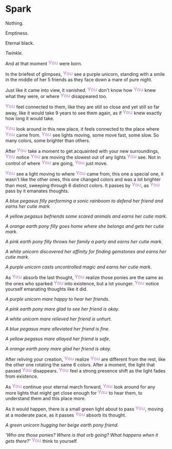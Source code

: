 # Spark

Nothing.

Emptiness.

Eternal black.

*Twinkle.*

And at that moment ![you](you-1.gif) were born.

In the briefest of glimpses, ![you](you-1.gif) see a purple unicorn, standing with a smile in the middle of her 5 friends as they face down a mare of pure night.

Just like it came into view, it vanished. ![you](you-1.gif) don't know how ![you](you-1.gif) knew what they were, or where ![you](you-1.gif) disappeared too. 

![you](you-1.gif) feel connected to them, like they are still so close and yet still so far away, like it would take 9 years to see them again, as if ![you](you-1.gif) knew exactly how long it would take.

![you](you-1.gif) look around in this new place, it feels connected to the place where ![you](you-1.gif) came from. ![you](you-1.gif) see lights moving, some move fast, some slow. So many colors, some brighter than others.

After ![you](you-1.gif) take a moment to get acquainted with your new surroundings, ![you](you-1.gif) notice ![you](you-1.gif) are moving the slowest out of any lights ![you](you-1.gif) see. Not in control of where ![you](you-1.gif) are going, ![you](you-1.gif) just move.

![you](you-1.gif) see a light moving to where ![you](you-1.gif) came from, this one a special one, it wasn't like the other ones, this one changed colors and was a lot brighter than most, sweeping through 6 distinct colors. It passes by ![you](you-1.gif), as ![you](you-1.gif) pass by it emanates thoughts.

*A blue pegasus filly performing a sonic rainboom to defend her friend and earns her cutie mark.*

*A yellow pegasus befriends some scared animals and earns her cutie mark.*

*A orange earth pony filly goes home where she belongs and gets her cutie mark.*

*A pink earth pony filly throws her family a party and earns her cutie mark.*

*A white unicorn discovered her affinity for finding gemstones and earns her cutie mark.*

*A purple unicorn casts uncontrolled magic and earns her cutie mark.*

As ![you](you-1.gif) absorb the last thought, ![you](you-1.gif) realize those ponies are the same as the ones who sparked ![you](you-1.gif) into existence, but a lot younger. ![you](you-1.gif) notice yourself emanating thoughts like it did.

*A purple unicorn mare happy to hear her friends.*

*A pink earth pony mare glad to see her friend is okay.*

*A white unicorn mare relieved her friend is unhurt.*

*A blue pegasus mare alleviated her friend is fine.*

*A yellow pegasus mare allayed her friend is safe.*

*A orange earth pony mare glad her friend is okay.*

After reliving your creation, ![you](you-1.gif) realize ![you](you-1.gif) are different from the rest, like the other one rotating the same 6 colors. After a moment, the light that passed ![you](you-1.gif) disappears. ![you](you-1.gif) feel a strong presence shift as the light fades from existence.

As ![you](you-1.gif) continue your eternal march forward, ![you](you-1.gif) look around for any more lights that might get close enough for ![you](you-1.gif) to hear them, to understand them and this place more.

As it would happen, there is a small green light about to pass ![you](you-1.gif), moving at a moderate pace, as it passes ![you](you-1.gif) absorb its thought.

*A green unicorn hugging her beige earth pony friend.*

*'Who are those ponies? Where is that orb going? What happens when it gets there?'* ![you](you-1.gif) think to yourself.

